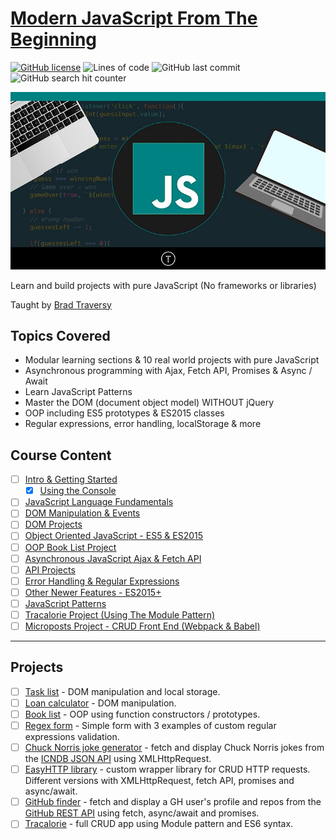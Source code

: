 # [Modern JavaScript From The Beginning](https://www.udemy.com/modern-javascript-from-the-beginning/)
[![GitHub license](https://img.shields.io/github/license/Sagyam/Modern-JavaScript-From-The-Beginning?style=for-the-badge)](https://github.com/Sagyam/Modern-JavaScript-From-The-Beginning/blob/main/LICENSE)
![Lines of code](https://img.shields.io/tokei/lines/github/Sagyam/Modern-JavaScript-From-The-Beginning?style=for-the-badge)
![GitHub last commit](https://img.shields.io/github/last-commit/Sagyam/Modern-JavaScript-From-The-Beginning?style=for-the-badge)
![GitHub search hit counter](https://img.shields.io/github/search/Sagyam/Modern-JavaScript-From-The-Beginning/JavaScript?style=for-the-badge)


![Image](./01%20Intro%20%20Getting%20Started/Modern-JavaScript-From-The-Beginning.jpg)

Learn and build projects with pure JavaScript (No frameworks or libraries)

Taught by [Brad Traversy](https://www.traversymedia.com/)

## Topics Covered

- Modular learning sections & 10 real world projects with pure JavaScript
- Asynchronous programming with Ajax, Fetch API, Promises & Async / Await
- Learn JavaScript Patterns
- Master the DOM (document object model) WITHOUT jQuery
- OOP including ES5 prototypes & ES2015 classes
- Regular expressions, error handling, localStorage & more

## Course Content

- [ ] [Intro & Getting Started]()
  - [x] [Using the Console](./02%20JavaScript%20Language%20Fundamentals/2_1_project_files/js_sandbox/index.html)
- [ ] [JavaScript Language Fundamentals]()
- [ ] [DOM Manipulation & Events]()
- [ ] [DOM Projects]()
- [ ] [Object Oriented JavaScript - ES5 & ES2015]()
- [ ] [OOP Book List Project]()
- [ ] [Asynchronous JavaScript Ajax & Fetch API]()
- [ ] [API Projects]()
- [ ] [Error Handling & Regular Expressions]()
- [ ] [Other Newer Features - ES2015+]()
- [ ] [JavaScript Patterns]()
- [ ] [Tracalorie Project (Using The Module Pattern)]()
- [ ] [Microposts Project - CRUD Front End (Webpack & Babel)]()

---

## Projects

- [ ] [Task list]() - DOM manipulation and local storage.
- [ ] [Loan calculator]() - DOM manipulation.
- [ ] [Book list]() - OOP using function constructors / prototypes.
- [ ] [Regex form]() - Simple form with 3 examples of custom regular expressions validation.
- [ ] [Chuck Norris joke generator]() - fetch and display Chuck Norris jokes from the [ICNDB JSON API]() using XMLHttpRequest.
- [ ] [EasyHTTP library]() - custom wrapper library for CRUD HTTP requests. Different versions with XMLHttpRequest, fetch API, promises and async/await.
- [ ] [GitHub finder]() - fetch and display a GH user's profile and repos from the [GitHub REST API]() using fetch, async/await and promises.
- [ ] [Tracalorie]() - full CRUD app using Module pattern and ES6 syntax.
